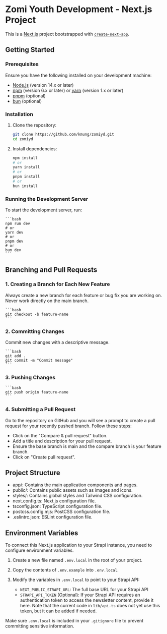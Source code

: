 # Zomi Youth Development - Next.js Project

This is a [Next.js](https://nextjs.org) project bootstrapped with [`create-next-app`](https://nextjs.org/docs/app/api-reference/cli/create-next-app).

## Getting Started

### Prerequisites

Ensure you have the following installed on your development machine:

- [Node.js](https://nodejs.org/) (version 14.x or later)
- [npm](https://www.npmjs.com/) (version 6.x or later) or [yarn](https://yarnpkg.com/) (version 1.x or later)
- [pnpm](https://pnpm.io/) (optional)
- [bun](https://bun.sh/) (optional)

### Installation

1. Clone the repository:

   ```bash
   git clone https://github.com/kmung/zomiyd.git
   cd zomiyd
   ```

2. Install dependencies:

   ```bash
   npm install
   # or
   yarn install
   # or
   pnpm install
   # or
   bun install
   ```

### Running the Development Server

To start the development server, run:

    ```bash
    npm run dev
    # or
    yarn dev
    # or
    pnpm dev
    # or
    bun dev
    ```

## Branching and Pull Requests

### 1. Creating a Branch for Each New Feature

Always create a new branch for each feature or bug fix you are working on. Never work directly on the main branch.

    ```bash
    git checkout -b feature-name
    ```

### 2. Committing Changes

Commit new changes with a descriptive message.

    ```bash
    git add .
    git commit -m "Commit message"
    ```

### 3. Pushing Changes

    ```bash
    git push origin feature-name
    ```

### 4. Submitting a Pull Request

Go to the repository on GitHub and you will see a prompt to create a pull request for your recently pushed branch. Follow these steps:

- Click on the "Compare & pull request" button.
- Add a title and description for your pull request.
- Ensure the base branch is main and the compare branch is your feature branch.
- Click on "Create pull request".

## Project Structure

- app/: Contains the main application components and pages.
- public/: Contains public assets such as images and icons.
- styles/: Contains global styles and Tailwind CSS configuration.
- next.config.ts: Next.js configuration file.
- tsconfig.json: TypeScript configuration file.
- postcss.config.mjs: PostCSS configuration file.
- .eslintrc.json: ESLint configuration file.

## Environment Variables

To connect this Next.js application to your Strapi instance, you need to configure environment variables.

1.  Create a new file named `.env.local` in the root of your project.
2.  Copy the contents of `.env.example` into `.env.local`.
3.  Modify the variables in `.env.local` to point to your Strapi API:

    - `NEXT_PUBLIC_STRAPI_URL`: The full base URL for your Strapi API
    - `STRAPI_API_TOKEN` (Optional): If your Strapi API requires an authentication token to access the newsletter content, provide it here. Note that the current code in `lib/api.ts` does not yet use this token, but it can be added if needed.

Make sure `.env.local` is included in your `.gitignore` file to prevent committing sensitive information.

